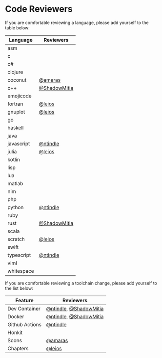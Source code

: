 # Code Reviewers

If you are comfortable reviewing a language, please add yourself to the table below:

[//]: # (To add yourself to the table, please add a link at the bottom of the article and reference yourself in the following format next to each language [@username]. If there are multiple usernames for a language, make sure to seperate them with commas)

Language | Reviewers
-|-
asm |
c |
c# |
clojure |
coconut | [@amaras]
c++ | [@ShadowMitia]
emojicode |
fortran | [@leios]
gnuplot | [@leios]
go |
haskell |
java |
javascript | [@ntindle]
julia | [@leios]
kotlin |
lisp |
lua |
matlab |
nim |
php |
python | [@ntindle]
ruby |
rust | [@ShadowMitia]
scala |
scratch | [@leios]
swift |
typescript | [@ntindle]
viml |
whitespace |

If you are comfortable reviewing a toolchain change, please add yourself to the list below:

Feature | Reviewers
-|-
Dev Container | [@ntindle], [@ShadowMitia]
Docker | [@ntindle], [@ShadowMitia]
Github Actions | [@ntindle]
Honkit |
Scons | [@amaras]
Chapters | [@leios]

[@leios]: https://github.com/leios
[@ntindle]: https://github.com/ntindle
[@amaras]: https://github.com/amaras
[@ShadowMitia]: https://github.com/ShadowMitia
